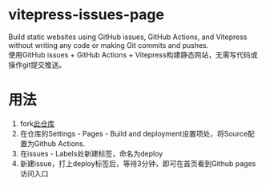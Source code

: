 # vitepress-issues-page
Build static websites using GitHub issues, GitHub Actions, and Vitepress without writing any code or making Git commits and pushes.  
使用GitHub issues + GitHub Actions + Vitepress构建静态网站，无需写代码或操作git提交推送。  

# 用法

1. fork[此仓库](https://github.com/luoway/vitepress-issues-page)
2. 在仓库的Settings - Pages - Build and deployment设置项处，将Source配置为Github Actions.
3. 在issues - Labels处新建标签，命名为deploy
4. 新建issue，打上deploy标签后，等待3分钟，即可在首页看到Github pages访问入口 